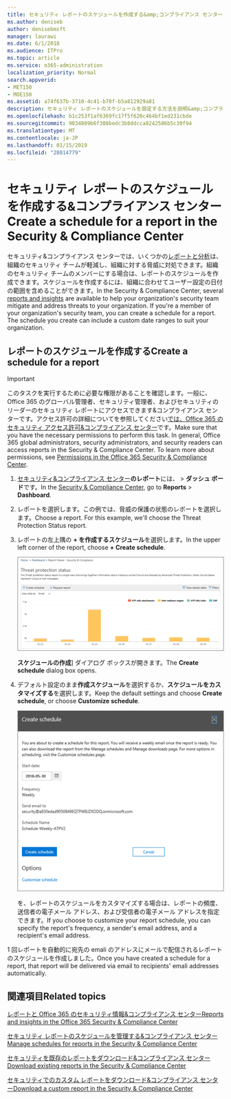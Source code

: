 ```yaml
---
title: セキュリティ レポートのスケジュールを作成する&amp;コンプライアンス センター
ms.author: deniseb
author: denisebmsft
manager: laurawi
ms.date: 6/1/2018
ms.audience: ITPro
ms.topic: article
ms.service: o365-administration
localization_priority: Normal
search.appverid:
- MET150
- MOE150
ms.assetid: a74f637b-3710-4c41-b70f-b5a812929a81
description: セキュリティ レポートのスケジュールを設定する方法を説明&amp;コンプライアンス センターです。
ms.openlocfilehash: b1c253f1af6369fc17f5f620c464bf1ed231cbde
ms.sourcegitcommit: 9034809b6f308bedc3b8ddcca8242586b5c30f94
ms.translationtype: MT
ms.contentlocale: ja-JP
ms.lasthandoff: 01/15/2019
ms.locfileid: "28014779"
---
```

# <a name="create-a-schedule-for-a-report-in-the-security-amp-compliance-center"></a><span data-ttu-id="2744b-103">セキュリティ レポートのスケジュールを作成する&amp;コンプライアンス センター</span><span class="sxs-lookup"><span data-stu-id="2744b-103">Create a schedule for a report in the Security &amp; Compliance Center</span></span>

<span data-ttu-id="2744b-p101">セキュリティ&amp;コンプライアンス センターでは、いくつかの[レポートと分析](reports-and-insights-in-security-and-compliance.md)は、組織のセキュリティ チームが軽減し、組織に対する脅威に対処できます。組織のセキュリティ チームのメンバーにする場合は、レポートのスケジュールを作成できます。スケジュールを作成するには、組織に合わせてユーザー設定の日付の範囲を含めることができます。</span><span class="sxs-lookup"><span data-stu-id="2744b-p101">In the Security &amp; Compliance Center, several [reports and insights](reports-and-insights-in-security-and-compliance.md) are available to help your organization's security team mitigate and address threats to your organization. If you're a member of your organization's security team, you can create a schedule for a report. The schedule you create can include a custom date ranges to suit your organization.</span></span> 
  
## <a name="create-a-schedule-for-a-report"></a><span data-ttu-id="2744b-107">レポートのスケジュールを作成する</span><span class="sxs-lookup"><span data-stu-id="2744b-107">Create a schedule for a report</span></span>

> [!IMPORTANT]
> <span data-ttu-id="2744b-p102">このタスクを実行するために必要な権限があることを確認します。一般に、Office 365 のグローバル管理者、セキュリティ管理者、およびセキュリティのリーダーのセキュリティ レポートにアクセスできます&amp;コンプライアンス センターです。アクセス許可の詳細についてを参照してください[では、Office 365 のセキュリティ アクセス許可&amp;コンプライアンス センター](permissions-in-the-security-and-compliance-center.md)です。</span><span class="sxs-lookup"><span data-stu-id="2744b-p102">Make sure that you have the necessary permissions to perform this task. In general, Office 365 global administrators, security administrators, and security readers can access reports in the Security &amp; Compliance Center. To learn more about permissions, see [Permissions in the Office 365 Security &amp; Compliance Center](permissions-in-the-security-and-compliance-center.md).</span></span>
  
1. <span data-ttu-id="2744b-111">[セキュリティ&amp;コンプライアンス センター](https://protection.office.com)**のレポート**には、 \> **ダッシュ ボード**です。</span><span class="sxs-lookup"><span data-stu-id="2744b-111">In the [Security &amp; Compliance Center](https://protection.office.com), go to **Reports** \> **Dashboard**.</span></span>
    
2. <span data-ttu-id="2744b-p103">レポートを選択します。この例では、脅威の保護の状態のレポートを選択します。</span><span class="sxs-lookup"><span data-stu-id="2744b-p103">Choose a report. For this example, we'll choose the Threat Protection Status report.</span></span>
    
3. <span data-ttu-id="2744b-114">レポートの左上隅の **+ を作成するスケジュール**を選択します。</span><span class="sxs-lookup"><span data-stu-id="2744b-114">In the upper left corner of the report, choose **+ Create schedule**.</span></span>
    
    ![セキュリティ レポートのスケジュールを作成することができます&amp;コンプライアンス センター](media/2311327c-14f6-4a17-b604-0c9ff2d485d1.png)
  
    <span data-ttu-id="2744b-116">**スケジュールの作成**] ダイアログ ボックスが開きます。</span><span class="sxs-lookup"><span data-stu-id="2744b-116">The **Create schedule** dialog box opens.</span></span> 
    
4. <span data-ttu-id="2744b-117">デフォルト設定のまま**作成スケジュール**を選択するか、**スケジュールをカスタマイズする**を選択します。</span><span class="sxs-lookup"><span data-stu-id="2744b-117">Keep the default settings and choose **Create schedule**, or choose **Customize schedule**.</span></span>
    
    ![既定の設定を使用するか、レポートのスケジュールをカスタマイズします。](media/04fac327-8f73-4711-8319-58c11880fd96.png)
  
    <span data-ttu-id="2744b-119">を、レポートのスケジュールをカスタマイズする場合は、レポートの頻度、送信者の電子メール アドレス、および受信者の電子メール アドレスを指定できます。</span><span class="sxs-lookup"><span data-stu-id="2744b-119">If you choose to customize your report schedule, you can specify the report's frequency, a sender's email address, and a recipient's email address.</span></span> 
    
<span data-ttu-id="2744b-120">1 回レポートを自動的に宛先の emali のアドレスにメールで配信されるレポートのスケジュールを作成しました。</span><span class="sxs-lookup"><span data-stu-id="2744b-120">Once you have created a schedule for a report, that report will be delivered via email to recipients' emali addresses automatically.</span></span> 
  
## <a name="related-topics"></a><span data-ttu-id="2744b-121">関連項目</span><span class="sxs-lookup"><span data-stu-id="2744b-121">Related topics</span></span>

[<span data-ttu-id="2744b-122">レポートと Office 365 のセキュリティ情報&amp;コンプライアンス センター</span><span class="sxs-lookup"><span data-stu-id="2744b-122">Reports and insights in the Office 365 Security &amp; Compliance Center</span></span>](reports-and-insights-in-security-and-compliance.md)
  
[<span data-ttu-id="2744b-123">セキュリティ レポートのスケジュールを管理する&amp;コンプライアンス センター</span><span class="sxs-lookup"><span data-stu-id="2744b-123">Manage schedules for reports in the Security &amp; Compliance Center</span></span>](manage-schedules-for-multiple-reports.md)
  
[<span data-ttu-id="2744b-124">セキュリティを既存のレポートをダウンロード&amp;コンプライアンス センター</span><span class="sxs-lookup"><span data-stu-id="2744b-124">Download existing reports in the Security &amp; Compliance Center</span></span>](download-existing-reports.md)
  
[<span data-ttu-id="2744b-125">セキュリティでのカスタム レポートをダウンロード&amp;コンプライアンス センター</span><span class="sxs-lookup"><span data-stu-id="2744b-125">Download a custom report in the Security &amp; Compliance Center</span></span>](set-up-and-download-a-custom-report.md)
  

